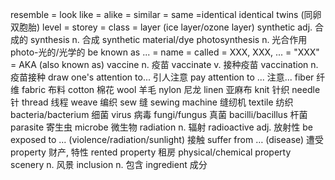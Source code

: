 resemble = look like = alike = similar = same =identical
identical twins (同卵双胞胎)
level = storey = class = layer (ice layer/ozone layer)
synthetic adj. 合成的 synthesis n. 合成
synthetic material/dye
photosynthesis n. 光合作用
photo-光的/光学的
be known as ... = name = called = XXX, XXX, ... = "XXX" = AKA (also known as)
vaccine n. 疫苗 vaccinate v. 接种疫苗 vaccination n.疫苗接种
draw one's attention to... 引人注意 pay attention to ... 注意...
fiber 纤维
fabric 布料
cotton 棉花
wool 羊毛
nylon 尼龙
linen 亚麻布
knit 针织
needle 针
thread 线程
weave 编织
sew 缝
sewing machine 缝纫机
textile 纺织
bacteria/bacterium 细菌
virus 病毒
fungi/fungus 真菌
bacilli/bacillus 杆菌
parasite 寄⽣⾍
microbe 微生物
radiation n. 辐射 radioactive adj. 放射性
be exposed to ... (violence/radiation/sunlight) 接触
suffer from … (disease) 遭受
property 财产, 特性
rented property 租房
physical/chemical property
scenery n. 风景
inclusion n. 包含
ingredient 成分